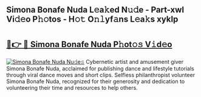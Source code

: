 ## Simona Bonafe Nuda L𝚎a𝚔ed N𝚞𝚍e - Part-xwl Vi𝚍𝚎o P𝚑𝚘tos - H𝚘𝚝 O𝚗𝚕yf𝚊ns L𝚎a𝚔s xykIp

# <h2><a href="http://kfe5ff.oniu.top/?m=Simona+Bonafe+Nuda">🔗👉 🔴 Simona Bonafe Nuda P𝚑ot𝚘𝚜 V𝚒d𝚎o</a></h2>

[![Simona Bonafe Nuda Nu𝚍e𝚜](https://i.imgur.com/0qMVB7G.gif)](http://kfe5ff.oniu.top/?m=Simona+Bonafe+Nuda)
Cybernetic artist and amusement giver Simona Bonafe Nuda, acclaimed for publishing dance and lifestyle tutorials through viral dance moves and short clips. Selfless philanthropist volunteer Simona Bonafe Nuda, recognized for their generosity and dedication to volunteering their time and resources to help others.  
